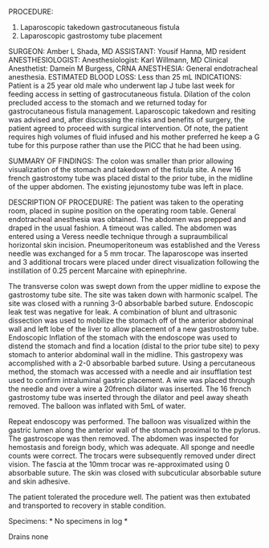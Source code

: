 PROCEDURE:
1. Laparoscopic takedown gastrocutaneous fistula
2. Laparoscopic gastrostomy tube placement

SURGEON: Amber L Shada, MD
ASSISTANT: Yousif Hanna, MD resident
ANESTHESIOLOGIST: Anesthesiologist: Karl Willmann, MD
Clinical Anesthetist: Damein M Burgess, CRNA
ANESTHESIA: General endotracheal anesthesia.
ESTIMATED BLOOD LOSS: Less than 25 mL
INDICATIONS: Patient is a 25 year old male who underwent lap J tube last week for feeding access in setting of gastrocutaneous fistula. Dilation of the colon precluded access to the stomach and we returned today for gastrocutaneous fistula management. Laparoscopic takedown and resiting was advised and, after discussing the risks and benefits of surgery, the patient agreed to proceed with surgical intervention. Of note, the patient requires high volumes of fluid infused and his mother preferred he keep a G tube for this purpose rather than use the PICC that he had been using.

SUMMARY OF FINDINGS:
The colon was smaller than prior allowing visualization of the stomach and takedown of the fistula site. A new 16 french gastrostomy tube was placed distal to the prior tube, in the midline of the upper abdomen. The existing jejunostomy tube was left in place.

DESCRIPTION OF PROCEDURE:
The patient was taken to the operating room, placed in supine position on the operating room table. General endotracheal anesthesia was obtained. The abdomen was prepped and draped in the usual fashion. A timeout was called. The abdomen was entered using a Veress needle technique through a supraumbilical horizontal skin incision. Pneumoperitoneum was established and the Veress needle was exchanged for a 5 mm trocar. The laparoscope was inserted and 3 additional trocars were placed under direct visualization following the instillation of 0.25 percent Marcaine with epinephrine.

The transverse colon was swept down from the upper midline to expose the gastrostomy tube site. The site was taken down with harmonic scalpel. The site was closed with a running 3-0 absorbable barbed suture. Endoscopic leak test was negative for leak. A combination of blunt and ultrasonic dissection was used to mobilize the stomach off of the anterior abdominal wall and left lobe of the liver to allow placement of a new gastrostomy tube. Endoscopic Inflation of the stomach with the endoscope was used to distend the stomach and find a location (distal to the prior tube site) to pexy stomach to anterior abdominal wall in the midline. This gastropexy was accomplished with a 2-0 absorbable barbed suture. Using a percutaneous method, the stomach was accessed with a needle and air insufflation test used to confirm intraluminal gastric placement. A wire was placed through the needle and over a wire a 20french dilator was inserted. The 16 french gastrostomy tube was inserted through the dilator and peel away sheath removed. The balloon was inflated with 5mL of water.

Repeat endoscopy was performed. The balloon was visualized within the gastric lumen along the anterior wall of the stomach proximal to the pylorus. The gastroscope was then removed. The abdomen was inspected for hemostasis and foreign body, which was adequate. All sponge and needle counts were correct. The trocars were subsequently removed under direct vision. The fascia at the 10mm trocar was re-approximated using 0 absorbable suture. The skin was closed with subcuticular absorbable suture and skin adhesive.

The patient tolerated the procedure well. The patient was then extubated and transported to recovery in stable condition.

Specimens: * No specimens in log *

Drains none